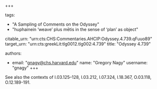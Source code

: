 +++

tags:
- "A Sampling of Comments on the Odyssey"
- "huphainein ‘weave’ plus mētis in the sense of ‘plan’ as object"

citable_urn: "urn:cts:CHS:Commentaries.AHCIP:Odyssey.4.739.qFuuo89"
target_urn: "urn:cts:greekLit:tlg0012.tlg002:4.739"
title: "Odyssey 4.739"

authors:
- email: "gnagy@chs.harvard.edu"
  name: "Gregory Nagy"
  username: "gnagy"
+++

<p>See also the contexts of I.03.125–128, I.03.212, I.07.324, I.18.367, O.03.118, O.12.189-191. </p>